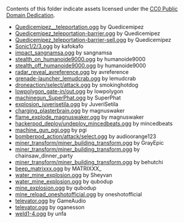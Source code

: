 Contents of this folder indicate assets licensed under the [CC0 Public Domain Dedication](https://creativecommons.org/publicdomain/zero/1.0/).

* [Quedicemipez__teleportation.ogg](https://freesound.org/people/quedicemipez/sounds/522704/) by Quedicemipez
* [Quedicemipez_teleportation-barrier.ogg](https://freesound.org/people/quedicemipez/sounds/522704/) by Quedicemipez
* [Quedicemipez_teleportation-barrier-sell.ogg](https://freesound.org/people/quedicemipez/sounds/522704/) by Quedicemipez
* [Sonic1/2/3.ogg](https://freesound.org/people/tutarap/sounds/341956/) by kafokafo
* [impact_sangnamsa.ogg](https://freesound.org/people/sangnamsa/sounds/473941/) by sangnamsa
* [stealth_on_humanoide9000.ogg](https://freesound.org/people/humanoide9000/sounds/422245/) by humanoide9000
* [stealth_off_humanoide9000.ogg](https://freesound.org/people/humanoide9000/sounds/422245/) by humanoide9000
* [radar_reveal_avreference.ogg](https://freesound.org/people/avreference/sounds/575419/) by avreference
* [grenade-launcher_lemudcrab.ogg](https://freesound.org/people/LeMudCrab/sounds/163458/) by lemudcrab
* [droneaction/select/attack.ogg](https://freesound.org/people/smokinghotdog/sounds/584921/) by smokinghotdog
* [lowpolygon_gate-in/out.ogg](https://freesound.org/people/lowpolygon/sounds/421722/) by lowpolygon
* [machinegun_SuperPhat.ogg](https://freesound.org/people/SuperPhat/sounds/417689/) by SuperPhat
* [explosion_juverisetila.ogg](https://freesound.org/people/JuveriSetila/sounds/514133/) by JuveriSetila
* [charging_plasterbrain.ogg](https://freesound.org/people/magnuswaker/sounds/588242/) by magnuswaker
* [flame_explode_magnuswaker.ogg](https://freesound.org/people/magnuswaker/sounds/592572/) by magnuswaker
* [hackerpod_deploy/undeploy_mincedbeats.ogg](https://freesound.org/people/mincedbeats/sounds/630563/) by mincedbeats
* [machine_gun_pgi.ogg](https://freesound.org/people/pgi/sounds/212607/) by pgi
* [bomberpod_action/attack/select.ogg](https://freesound.org/people/audioorange123/sounds/218742/) by audioorange123
* [miner_transform/miner_building_transform.ogg](https://freesound.org/people/GrayEpic/sounds/696291/) by GrayEpic
* [miner_transform/miner_building_transform.ogg](https://freesound.org/people/chainsaw_dinner_party/sounds/403075/) by chainsaw_dinner_party
* [miner_transform/miner_building_transform.ogg](https://freesound.org/people/behutchi/sounds/442259/) by behutchi
* [beep_matrixxx.ogg](https://freesound.org/people/MATRIXXX_/sounds/657948/) by MATRIXXX_
* [water_mine_explosion.ogg](https://freesound.org/people/Sheyvan/sounds/519008/) by Sheyvan
* [water_mine_explosion.ogg](https://freesound.org/people/qubodup/sounds/182429/) by qubodup
* [mine_explosion.ogg](https://freesound.org/people/qubodup/sounds/182429/) by qubodup
* [mine_reload_oneshotofficial.ogg](https://freesound.org/people/oneshotofficial/sounds/616757/) by oneshotofficial
* [televator.ogg](https://freesound.org/people/GameAudio/sounds/220161/) by GameAudio
* [televator.ogg](https://freesound.org/people/oganesson/sounds/555017/) by oganesson
* [weld1-4.ogg](https://freesound.org/people/unfa/sounds/264827/) by unfa
